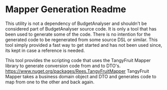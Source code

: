 Mapper Generation Readme
========================

This utility is not a dependency of BudgetAnalyser and shouldn't be considered part of BudgetAnalyser source code. It is only a tool that has been used to generate some of the code.
There is no intention for the generated code to be regenerated from some source DSL or similar. This tool simply provided a fast way to get started and has not been used since, its kept in case a reference is needed. 

This tool provides the scripting code that uses the TangyFruit Mapper library to generate conversion code from and to DTO's.  
https://www.nuget.org/packages/Rees.TangyFruitMapper
TangyFruit Mapper takes a business domain object and DTO and generates code to map from one to the other and back again. 